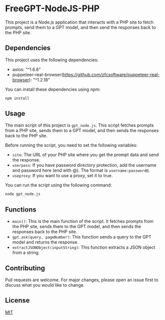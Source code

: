 # FreeGPT-NodeJS-PHP

This project is a Node.js application that interacts with a PHP site to fetch prompts, send them to a GPT model, and then send the responses back to the PHP site.

## Dependencies

This project uses the following dependencies:

- axios: "^1.6.8"
- puppeteer-real-browser(https://github.com/zfcsoftware/puppeteer-real-browser): "^1.2.18"

You can install these dependencies using npm:

```bash
npm install
```

## Usage

The main script of this project is `gpt_node.js`. This script fetches prompts from a PHP site, sends them to a GPT model, and then sends the responses back to the PHP site.

Before running the script, you need to set the following variables:

- `site`: The URL of your PHP site where you get the prompt data and send the response.
- `userpass`: If you have password directory protection, add the username and password here (end with @). The format is `username:password@`.
- `useproxy`: If you want to use a proxy, set it to true.

You can run the script using the following command:

```bash
node gpt_node.js
```

## Functions

- `main()`: This is the main function of the script. It fetches prompts from the PHP site, sends them to the GPT model, and then sends the responses back to the PHP site.
- `gpt.ask(query, pageNumber)`: This function sends a query to the GPT model and returns the response.
- `extractJSONObject(inputString)`: This function extracts a JSON object from a string.

## Contributing

Pull requests are welcome. For major changes, please open an issue first to discuss what you would like to change.

## License

[MIT](https://choosealicense.com/licenses/mit/)
